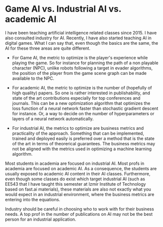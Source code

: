 # Game AI vs. Industrial AI vs. academic AI 

I have been teaching artificial intelligence related classes since 2015. I have also consulted industry for AI. Recently, I have also started teaching AI in digital games.
What I can say that, even though the basics are the same, the AI for these three areas are quite different.

* For Game AI, the metric to optimize is the player's experience while playing the game. So for instance for planning the path of a non playable character (NPC), unlike robots following a target in evader algorithms, the position of the player from the game scene graph can be made available to the NPC.

* For academic AI, the metric to optimize is the number of (hopefully of high quality) papers. So one is rather interested in publishability, and state of the art contributions especially for top conferences and journals. This can be a new optimization algorithm that optimizes the loss function of a neural network faster than stochastic gradient descent for instance. Or, a way to decide on the number of hyperparameters or layers of a neural network automatically.

* For industrial AI, the metrics to optimize are business metrics and practicality of the approach. Something that can be implemented, trained and deployed easily is preferred over a method that is the state of the art in terms of theorerical guarantees. The business metrics may not be aligned with the metrics used in optimizing a machine learning algorithm.

Most students in academia are focused on industrial AI. Most profs in academia are focused on academic AI. As a consequence, the students are usually exposed to academic AI content in their AI classes. Furthermore, even though some classes do exist which target industrial AI (such as EE543 that I have taught this semester at Izmir Institute of Technology based on fast.ai materials), these materials are also not exactly what you would expect in an industrial environment, where the business metrics are entering into the equations.

Industry should be careful in choosing who to work with for their business needs. A top prof in the number of publications on AI may not be the best person for an industrial application.
